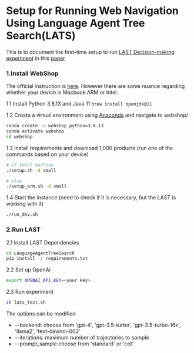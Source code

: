 # Setup for Running Web Navigation Using Language Agent Tree Search(LATS)

This is to document the first-time setup to run [LAST Decision-making experiment](https://github.com/lapisrocks/LanguageAgentTreeSearch/tree/main?tab=readme-ov-file#decision-making-webshop) in this [paper](https://arxiv.org/abs/2310.04406)

### 1.Install WebShop 

The official instruction is [here](https://github.com/princeton-nlp/WebShop). However there are some nuance regarding whether your device is Macbook ARM or Intel.

1.1 Install Python 3.8.13 and Java 11 ``brew install openjdk@11``

1.2 Create a virtual environment using [Anaconda](https://anaconda.org/anaconda/python) and navigate to webshop/
```sh
conda create -n webshop python=3.8.13
conda activate webshop
cd webshop
```

1.3 Install requirements and download 1,000 products (run one of the commands based on your device)
```sh
# if Intel machine
./setup.sh -d small 

# else
./setup_arm.sh -d small
```

1.4 Start the instance (need to check if it is necessary, but the LAST is working with it)
```sh
./run_dev.sh
```

### 2.Run LAST

2.1 Install LAST Dependencies
```sh
cd LanguageAgentTreeSearch
pip install -r requirements.txt
```

2.2 Set up OpenAi
```sh
export OPENAI_API_KEY=<your key>
```

2.3 Run experiment
```sh
sh lats_test.sh
```

The options can be modified
* --backend: choose from 'gpt-4', 'gpt-3.5-turbo', 'gpt-3.5-turbo-16k', 'llama2', 'text-davinci-002'
* --iterations: maximum number of trajectories to sample
* --prompt_sample choose from 'standard' or 'cot' 

